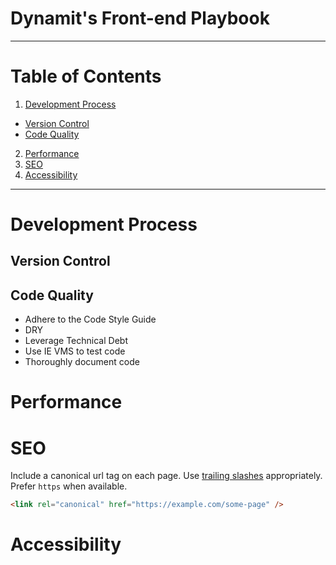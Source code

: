 # Dynamit's Front-end Playbook

---

# Table of Contents

1. [Development Process](#development-process)
  * [Version Control](#version-control)
  * [Code Quality](#code-quality)
2. [Performance](#performance)
3. [SEO](#seo)
4. [Accessibility](#accessibility)

---

# Development Process

## Version Control

## Code Quality

- Adhere to the Code Style Guide
- DRY
- Leverage Technical Debt
- Use IE VMS to test code
- Thoroughly document code

# Performance

# SEO

Include a canonical url tag on each page. Use [trailing slashes](http://googlewebmastercentral.blogspot.com/2010/04/to-slash-or-not-to-slash.html) appropriately. Prefer `https` when available.

```html
<link rel="canonical" href="https://example.com/some-page" />
```

# Accessibility
